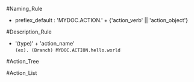 #Naming_Rule   
  - prefiex_default : 'MYDOC.ACTION.' + {'action_verb' || 'action_object'}   

#Description_Rule
  - '(type)' + 'action_name'   
    `(ex). (Branch) MYDOC.ACTION.hello.world`   
    
#Action_Tree   

#Action_List   
